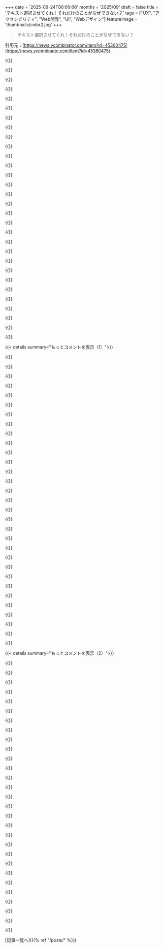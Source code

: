 +++
date = '2025-09-24T00:00:00'
months = '2025/09'
draft = false
title = 'テキスト選択させてくれ！それだけのことがなぜできない？'
tags = ["UX", "アクセシビリティ", "Web開発", "UI", "Webデザイン"]
featureimage = 'thumbnails/color2.jpg'
+++

> テキスト選択させてくれ！それだけのことがなぜできない？

引用元：[https://news.ycombinator.com/item?id=45360475](https://news.ycombinator.com/item?id=45360475)




{{<matomeQuote body="読む時にPCの画面でテキストを選択したりハイライトしたりする癖があるんだけど、それができないウェブサイトは俺の中で100点中-50点の評価なんだよね。もしそのサイトが他に完璧だとしても、-50点はかなりひどい点数だよ。さらに、テキストのハイライトやコピーが役立つようなサイトでそれができないと、本当にイライラするんだ。全てのピクセルがクリックできるアクションを誘発するのも同じくらいムカつく。ハイパーテキストはこういう目的で作られたんじゃない。ウェブをアクセシビリティの悪いドブ沼にするのはやめてくれ。" userName="zelphirkalt" createdAt="2025/09/24 18:38:16" color="#ff33a1">}}




{{<matomeQuote body="『PCの画面でテキストを選択したりハイライトしたりする癖があるんだ』って？<br>「俺たち、たくさんいるじゃん！」" userName="will_pseudonym" createdAt="2025/09/24 18:55:07" color="">}}




{{<matomeQuote body="やあ、強迫的にテキスト選択しちゃう仲間たち！ありがとう、もう一人ぼっちじゃないって感じだ！" userName="muxator" createdAt="2025/09/24 19:15:35" color="">}}




{{<matomeQuote body="俺の癖の一つは、テキストを何度も何度もハイライトしちゃうことなんだ。長年のdrone splittingのせいだと思うよ。集中して読むのにも役立ってるんだ。" userName="AlfredBarnes" createdAt="2025/09/24 18:59:03" color="#ff33a1">}}




{{<matomeQuote body="drone splittingって何？" userName="lupire" createdAt="2025/09/24 18:59:59" color="">}}




{{<matomeQuote body="俺も強迫的にテキスト選択しちゃうんだけどさ、それよりも、あらゆるピクセルがクリック可能なアクションを誘発するのが最悪なんだ。色んなGUIに蔓延してるよね。Windowsのタスクバーにアプリの上にマウスを置くと出てくるミニプレビューウィンドウとか。あれ、間違ってホバーすると、プレビューされてるウィンドウ以外が全部最小化されるんだよ。Microsoftはこんな馬鹿げた機能を無効化する手段を悉く無くしたんだ。職場でVBoxの中でWindowsを使うとPTSDになりそうだよ。誇れることじゃないけど、もし犯人を前にしたら物理的暴力を使いかねないと思う。" userName="narag" createdAt="2025/09/24 20:14:15" color="#45d325">}}




{{<matomeQuote body="俺もその癖があるし、なんでかはわかんないんだ。ただ、読んでるものを無意識にダブルクリックしてハイライトしちゃうんだよね。一度、誰かに俺がそうしてるのに気づかれて、『チックがあるの？』って聞かれたことがあるよ。" userName="JayShower" createdAt="2025/09/24 18:51:17" color="#38d3d3">}}




{{<matomeQuote body="俺たちの中には、このテキストを読んでる最中にも、実際にそのテキストを選択してハイライトしてたやつもいたんだろ！？ ;）" userName="calmbonsai" createdAt="2025/09/24 20:06:42" color="">}}




{{<matomeQuote body="EVE Onlineをプレイしてたんだな。" userName="aiiane" createdAt="2025/09/24 19:03:18" color="">}}




{{<matomeQuote body="俺のテキストハイライトする癖、90年代後半にN64の有名なサイト（名前なんだっけ？）で始まった気がするな。<br>背景と同じ色で意図的に“隠された”テキストがあって、それを見るのにハイライトするしかなかったんだよ。" userName="fletchowns" createdAt="2025/09/24 20:06:20" color="#785bff">}}




{{<matomeQuote body="同じ癖だわ。いつからかは覚えてないけど、これで困ったことも何度かあるよ。<br>PDFのデータシートなんかはなぜか選択できないようになってて、まじムカつく。<br>何か大事なものを守ってるつもりなんだろうけど、バカげてるよな。" userName="topspin" createdAt="2025/09/24 19:12:33" color="">}}




{{<matomeQuote body="まじそれ！俺もやったわ！" userName="aartaka" createdAt="2025/09/24 21:04:19" color="">}}




{{<matomeQuote body="本文のテキスト選択を邪魔するウェブページって具体的にどんなのがあるの？<br>記事みたいに意図的にやってるのを除けば、俺は経験ない気がするんだけど。<br>あと、単語ごとにクリックアクションがあるページも記憶にないな。リンクにはポップアップアクションとかあるけどさ。<br>みんな同意してるみたいだからマジで気になるんだよね。俺が行ってないだけで、よくあるサイトなのかな？" userName="crazygringo" createdAt="2025/09/24 21:31:33" color="#ff33a1">}}




{{<matomeQuote body="substackとか、KindleやWechat booksみたいな現代の電子書籍アプリとかね。<br>選択するとハイライトしたり、コメント残したり、シェアしたりするためのポップアップが出てくるんだ。" userName="__icarus__" createdAt="2025/09/24 22:09:17" color="#45d325">}}




{{<matomeQuote body="みんな俺をガスライティングしてる？<br>やってみようとしたらできなかったんだけど、それがもう最高の皮肉だよな。<br>実際の`select-text.html`のスタイルに`user-select: none;`が入ってて、本当にテキスト選択が無効になってるのを確認したよ。<br>これって後から面白がって追加されたの？" userName="MaulingMonkey" createdAt="2025/09/25 01:25:51" color="#ff5c5c">}}




{{<matomeQuote body="俺もそうだよ。あと、たくさんのページで何かを選択するとバカみたいなポップアップが出てきて、大抵は自分が望んでない変なアクションがトリガーされちゃうんだよな。" userName="brulard" createdAt="2025/09/24 18:58:14" color="">}}




{{<matomeQuote body="あと、一文読み終わったら机をコンコン叩く癖もあるんだよ。" userName="mrbonner" createdAt="2025/09/24 20:26:13" color="">}}




{{<matomeQuote body="関連する xkcd はこれね。https://xkcd.com/1271/" userName="hatthew" createdAt="2025/09/24 19:49:01" color="#45d325">}}




{{<matomeQuote body="俺、コメント読んでる時にまさに君のコメントを選択してたよ。俺も同じだね。" userName="kilroy123" createdAt="2025/09/24 19:53:24" color="">}}




{{<matomeQuote body="N64.comのこと言ってる？あれ、後でIGN64とかIGNに変わったやつだよね。" userName="1bpp" createdAt="2025/09/24 21:44:05" color="">}}




{{<matomeQuote body="画面共有してる時に、ついテキスト選択しちゃうのをやめるのが一番大変なんだよな…" userName="jonnat" createdAt="2025/09/24 19:52:52" color="">}}




{{<matomeQuote body="最近のウェブサイトのせいで、この癖をやめさせられてる感じ。<br>テキスト選択したら、突然「SNSでシェアしろ！」ってポップアップが出てきてマジでムカつく。<br>ページとのやり取りは個人的なものなのに。" userName="0cf8612b2e1e" createdAt="2025/09/24 19:24:56" color="#ff33a1">}}




{{<matomeQuote body="俺も同じだよ。<br>頭の中でミニゲームやってて、選択ボックスの開始行と下の行の終わりがピッタリ揃うようにしてるんだ。" userName="a2dam" createdAt="2025/09/24 19:57:08" color="#ff5c5c">}}




{{<matomeQuote body="俺も！たくさんいるんだね！<br>読書中の強迫的なテキスト選択と、ドキュメント編集中の数秒ごとのCTRL+Sは、何十年もやめられない「変な」癖。<br>ほとんど無意識でやってるから、テキストが選択できなかったり、CTRL+Sでプログラムがモーダル出す時に初めて気づくんだ。" userName="TeMPOraL" createdAt="2025/09/24 22:07:53" color="#ff33a1">}}




{{<matomeQuote body="俺も似たような感じ。<br>仕事で、いつも色んな方向に突然引きずり込まれるから、これで何してたかすぐ思い出せるんだ。" userName="marklubi" createdAt="2025/09/24 18:56:19" color="#ff5c5c">}}




{{<matomeQuote body="だから俺にとってNoScriptは絶対必要。<br>使えるサイトにするためにどのスクリプトURLをホワイトリストに入れるか見つけるのに時間と経験はかかるけどね。" userName="YeahThisIsMe" createdAt="2025/09/24 19:49:35" color="">}}




{{<matomeQuote body="俺がそうする時は、まさにこれが理由なんだよ。" userName="johnisgood" createdAt="2025/09/25 08:01:54" color="">}}




{{<matomeQuote body="「職場でWindowsの中に別のWindows (VBox) を使うとPTSDになる」ってやつ。<br>昔なら大げさって言ったかもだけど、いや、マジでトラウマになるレベルだよ。<br>デスクトップOSが人にPTSDを与えるなんて、一体世の中どうなってるんだ！？" userName="wizzwizz4" createdAt="2025/09/24 21:22:53" color="">}}




{{<matomeQuote body="似たような感じで、全部がクリックできるのはウザいよね。Twitterとかそうだったけど、テキスト選択しにくかったんだよね。" userName="visarga" createdAt="2025/09/25 03:22:59" color="">}}




{{<matomeQuote body="あと、間違ってホバーするだけで、他のウィンドウが全部最小化されるの嫌だよね。僕のWindowsでは起きないから、設定できるはずだよ。もしそうなら最悪だ。" userName="lomase" createdAt="2025/09/24 22:08:28" color="">}}




{{< details summary="もっとコメントを表示（1）">}}

{{<matomeQuote body="僕のお気に入りのAndroid（Google Pixelだけどね）の新機能は、アプリスイッチャーでOCR使って全テキストを選べること。アプリ関係なくテキスト選択できるんだよ。ただし、銀行アプリはスクショとかブロックしてて無理だけどね。" userName="cosmojg" createdAt="2025/09/24 18:17:20" color="#785bff">}}




{{<matomeQuote body="特定アプリのスクショブロックって「湖で溺れた人がいるから→湖へのアクセスをブロック」みたいな話だよね。結局、バグ報告の時にスクショ提出できないって言ったら、銀行が「入力ないからチケット閉じるね」ってするだけだし。" userName="crossroadsguy" createdAt="2025/09/25 00:52:26" color="#45d325">}}




{{<matomeQuote body="スクショブロックって、画面録画や画面共有もできないようにするから、セキュリティは上がるんだよ。だって、スマホにリモートアクセスしてる人がバンキングアプリ使えなくなるもんね。物理的にデバイス持ってる時しか見れないんだよ。" userName="bart7782" createdAt="2025/09/25 07:28:08" color="#38d3d3">}}




{{<matomeQuote body="「僕はちゃんとこのスマホの持ち主だし、アプリにも認証済みなのに、なんで使わせないの？」って、最近よくある問題だよね。" userName="pjc50" createdAt="2025/09/25 09:57:58" color="">}}




{{<matomeQuote body="iOSだと、スクショをOCR通してクリップボードにコピーするショートカット作れるよ。画面全部のテキストがいらないなら、先にトリミングする必要があるけどね。https://imgur.com/a/NctIGsK" userName="digianarchist" createdAt="2025/09/24 19:47:48" color="#ff33a1">}}




{{<matomeQuote body="最近のiOSだと、もう勝手に全部やってくれるんだよ。ブラウザで画像を保存しようとしてクリックしたら、iOSがOCRした画像内のテキストをクリックしちゃったり。写真アプリでもOCRしたテキストを検索できるしね。" userName="cryptonector" createdAt="2025/09/24 20:56:12" color="#ff5733">}}




{{<matomeQuote body="最近、スクショのサムネイル画面が表示されるのは50%くらいの確率だけど、動作自体は100%ちゃんと動くよ。" userName="digianarchist" createdAt="2025/09/25 22:31:53" color="">}}




{{<matomeQuote body="うん、僕も同じこと言いたかったんだ。この使い方だと、この機能はマジで便利だよね。Google Pixelだと、この方法でコピーしたテキストはClipboard editorで開けて、翻訳とかもできちゃうんだよ。数タップで「選択できない」テキストを翻訳できるって最高だね。" userName="svobodovic" createdAt="2025/09/24 18:43:22" color="#ff5733">}}




{{<matomeQuote body="AndroidのOCR機能がマジで最高！翻訳も縦書き日本語もいけるんだ。ただ、選んだらすぐ検索されちゃって履歴が散らかるのがちょっとね。アクセシビリティ機能でウェブデザイナーに対抗できるのはいいよね。次はズームできないページをズームする機能が欲しいな。" userName="pjc50" createdAt="2025/09/25 10:00:31" color="#ff5c5c">}}




{{<matomeQuote body="最近のAndroidだとGoogleハードウェアじゃなくてもOCRが使えるみたいだよ。" userName="pastage" createdAt="2025/09/24 18:31:16" color="">}}




{{<matomeQuote body="うん、Galaxy S22だとホームボタン長押しでテキストを囲んだりスワイプでコピーできるし、翻訳もできちゃうんだ。" userName="jayknight" createdAt="2025/09/24 19:55:26" color="#38d3d3">}}




{{<matomeQuote body="銀行アプリがスクショとかブロックするの、マジでやめてほしいんだけど！2台持ちだから物理的に写真撮ってOCRできるけど、こんなのバカバカしいよ。セキュリティはわかるけど、自己責任でやらせてほしいな。警告出すだけでもいいからさ。" userName="abustamam" createdAt="2025/09/24 20:31:49" color="#ff5c5c">}}




{{<matomeQuote body="だから俺、今でもLSPosedのdisable_flag_secureモジュールを使ってるんだよね。" userName="71bw" createdAt="2025/09/26 20:09:20" color="">}}




{{<matomeQuote body="俺も全く同じ！でも、最近のアプリってroot化したデバイスじゃ動かないのがあって、もう逃げ場がないんだよ。RevolutとかK&Hのために、わざわざノーマルのゴミスマホを持ってるくらいだもん。" userName="gear54rus" createdAt="2025/09/30 21:25:32" color="">}}




{{<matomeQuote body="へえ、すごいね。LSPosedはもうメンテナンスされてないみたい。代替探してみるよ。" userName="abustamam" createdAt="2025/09/26 23:24:46" color="">}}




{{<matomeQuote body="LSPosedならここ→https://github.com/JingMatrix/LSPosed<br>もっと怪しいことをしたいなら、公式のLSPosed内部テストもあるよ。Telegramリンクで悪いんだけど、これが一番いい共有方法だからさ: https://t.me/RootDetected/138/510" userName="71bw" createdAt="2025/09/29 06:27:46" color="#ff5c5c">}}




{{<matomeQuote body="iOSでも同じ感じだよ。ただ、Androidみたいにすぐにはできないかな。新しいスクリーンショットUIで少しはマシになったけど、前は3タップと数秒かかってたんだよね。" userName="bapak" createdAt="2025/09/24 18:48:08" color="">}}




{{<matomeQuote body="iOSとmacOSのOCRはマジで最高、俺の仕事のやり方を大きく変えたんだ。ウェブページを共有されたら、もうリンクを聞かなくてもスクショ撮ってクリックするだけ。毎日何回も使ってるよ。" userName="al_borland" createdAt="2025/09/24 19:13:58" color="#ff33a1">}}




{{<matomeQuote body="Zoom会議のURLとか、テキスト選択できないアプリから情報を抜き出すとき、スクショ撮ってそこからテキストをコピペするのが定番になってる。<br>このやり方だといつも完璧に動くんだよね。" userName="matt-attack" createdAt="2025/09/26 05:59:56" color="#ff5733">}}




{{<matomeQuote body="これって画像だけじゃなくて、アプリのUIにあるテキストも含まれるってこと？<br>だとしたら笑えるよね。すでにデータがあるのに、ユーザーには触らせないで、わざわざAIで抜き出すなんてさ。" userName="andai" createdAt="2025/09/24 20:41:16" color="#38d3d3">}}




{{<matomeQuote body="「銀行アプリはスクショ禁止」って言うけど、それ無効にできない？<br>俺のiPhoneで試したら、銀行アプリ全部スクショできたけどな。" userName="averageRoyalty" createdAt="2025/09/24 21:26:25" color="">}}




{{<matomeQuote body="これ、サイドローディングの次にAndroidで一番好きな機能だよ。" userName="jadbox" createdAt="2025/09/24 18:43:19" color="">}}




{{<matomeQuote body="Web開発者として同意だけど、例外もある。<br>読ませるコンテンツは選択・コピーできるべき。でもタブのヘッダーやボタンみたいにクリックする場所は、テキスト選択できないようにすべきだよ。<br>変にハイライトされるとUXが悪いからね。<br>アンカーリンクは別ね。" userName="catapart" createdAt="2025/09/24 14:33:33" color="#ff5c5c">}}




{{<matomeQuote body="100%反対。みんなが全言語ペラペラなわけじゃないし、ブラウザ翻訳も完璧じゃない。<br>ボタンとかタブにある「その一語」を翻訳したいのに、誰かの勝手な判断で選択できなくなってる状況ってあるでしょ。" userName="whstl" createdAt="2025/09/24 14:54:21" color="#ff33a1">}}




{{<matomeQuote body="テキストが選択できないのは、キーボードユーザーのUXを壊すからだよ。アクセシビリティの問題で、「俺がこう思う」とか関係ない。<br>もし本当に「一語」だけ翻訳したいなら、手で入力すればいい。<br>極端な例を持ち出して、実用的な議論を邪魔するなよ。" userName="catapart" createdAt="2025/09/24 14:59:43" color="#45d325">}}




{{<matomeQuote body="いやいや、そういうのこそ全部選択できるようにすべきだよ。" userName="watwut" createdAt="2025/09/24 14:40:54" color="">}}




{{<matomeQuote body="テキストが選択できると、キーボードユーザーのUXが壊れるんだよ。要素間でフォーカスがちゃんと動かなくなるからね。<br>アクセシビリティのためにも、デフォルトの動作は考え直すべきだ。<br>みんなが選択しないような「Home」とか「My Account」とかのために、JSで余計なことしたりキーボード体験を損なうのは嫌だね。" userName="catapart" createdAt="2025/09/24 14:48:02" color="#ff5733">}}




{{<matomeQuote body="下にも書いたけど、どこがどう壊れるの？Hacker Newsは全部選択できるけど、キーボードでもちゃんと使えるよ。<br>「一語入力すればいい」って言うけど、ラテン文字使わない国の人は、文字が何かも分からないんだから大変だよ。" userName="whstl" createdAt="2025/09/24 15:01:32" color="#785bff">}}




{{<matomeQuote body="俺が毎日使ってる例だとさ、チケットシステムでチケット番号のナビヘッダーを選択してコピペするのがあるんだ。他にもダメなデザインはあるけど、結局テキストは全部選択できるようにするべきだってことだよ。" userName="Hobadee" createdAt="2025/09/24 15:11:19" color="#38d3d3">}}




{{<matomeQuote body="その挙動って何のこと？テキストが選択できるせいで、キーボードナビゲーションができないウェブサイトの例とかある？これってブラウザの問題じゃないかな？HNではリンク間をタブで移動できるし、テキストもちゃんと選択できるよ。" userName="whstl" createdAt="2025/09/24 14:56:07" color="">}}

{{</details>}}




{{< details summary="もっとコメントを表示（2）">}}

{{<matomeQuote body="ウェブページのリンクがシングルクリックで開くの、いつもイライラするんだよね。コンピューターの他のものみたいにダブルクリックで開くべきで、シングルクリックはテキスト選択に使うべきだよ、他の場所と同じようにね。" userName="bobbylarrybobby" createdAt="2025/09/24 15:31:57" color="">}}




{{<matomeQuote body="Hacker Newsは「完全に選択できる」わけじゃないよ。「reply/update/submit」ボタンのテキストをハイライトしようとしてみてごらん。" userName="ZYbCRq22HbJ2y7" createdAt="2025/09/24 15:43:59" color="#ff5733">}}




{{<matomeQuote body="HNのヘッダーにあるリンクをドラッグすると、ハイライトじゃなくリンクが動いちゃうんだ。これはアンカーのデフォルトの挙動で、選択APIの問題を避けるためなんだよ。ヘッダーの空きスペースから後ろにドラッグすればハイライトできるのは、`user-select`の制限がない場所から始めたからさ。これがブラウザの標準の挙動だよ。「全部選択できるべき」って言う人もいるけど、ウェブには他の機能との連携を考えて、今のままがいい機能もあるんだ。" userName="catapart" createdAt="2025/09/24 15:04:27" color="#ff5c5c">}}




{{<matomeQuote body="いや、リンクでもテキストは選択できるべきだよ。クリックしようとして間違ってハイライトしちゃったことなんて数回くらいだし、それでイライラしたことなんてゼロだよ。リンクのテキストをコピーしたいのに、特にモバイルだと毎日問題が起きるんだ。PagerDutyアプリ、お前だよ！モバイルは、テキストを選択したいなんて誰も思わないって決めつけてるみたいだね。" userName="sethammons" createdAt="2025/09/24 18:19:10" color="#785bff">}}




{{<matomeQuote body="「それをタイプするのはそんなに大変じゃない」って言うけど、キーボードの文字セットとぴったり合う単語ならね。Kanjiをどうやってタイプするって言うんだ？" userName="Arainach" createdAt="2025/09/24 15:14:49" color="">}}




{{<matomeQuote body="個人的にはさ、本を読みながら指で追うみたいに、無意識にテキストをクリックするのが好きなんだ。あと、非ネイティブスピーカーなら、テキストを選択して翻訳できるようにしたいと思うよね。" userName="djtango" createdAt="2025/09/24 14:54:52" color="#ff33a1">}}




{{<matomeQuote body="スマホを向けて、スクショ撮って、そこからテキストをコピーして、そのスクショをChatGPTに入れるとか？理解できないKanjiのボタンが一つあるのに、サイトの他のKanjiは理解できて、Kanjiがタイプできないって、どんな現実のシナリオを想像してるのか気になるな。" userName="fkyoureadthedoc" createdAt="2025/09/24 15:55:09" color="#ff5c5c">}}




{{<matomeQuote body="なんで「My Account」みたいなのを他の言語に翻訳したいわけ？それよりさ、キーボードしか使えないユーザーを犠牲にしてまで、なんで俺がそれをサポートしなきゃいけないんだ？" userName="catapart" createdAt="2025/09/24 14:56:51" color="">}}




{{<matomeQuote body="Metaで働いてた時なんだけど、社内システムのチケットIDがクリック一発でコピーできて、Google Docsに貼り付けるとリンクになる機能がめちゃくちゃ助かったんだ。これってエンジニアの作業効率を爆上げする神UXだよね。ServiceNowみたいな外部ツールにはない細やかな気遣いだわ。" userName="Anon1096" createdAt="2025/09/24 16:12:18" color="#38d3d3">}}




{{<matomeQuote body="コピー機能が無効になっても「そんなに大変じゃない」って言えるの？この記事の主張は、不可能じゃなくて「もっと面倒になる」ってことなんだよ。面倒な方法を並べても、それは記事の論点を強化してるだけで、反論にはなってないんじゃないかな。" userName="klausa" createdAt="2025/09/24 15:57:56" color="#785bff">}}




{{<matomeQuote body="3日前にさ、中国のウェブサイトで電車のチケット買おうとしたら、ボタンが全部中国語で翻訳が必要だったんだよ。そういう時、どうやって文字を入力しろっていうんだ？テキスト選択できないとマジ困るんだけど。" userName="klausa" createdAt="2025/09/24 15:11:25" color="#45d325">}}




{{<matomeQuote body="「My Account」をなんで別の言語に翻訳するんだ？って質問だけど、それはその言語が分からない時や「My Account」が何を指してるか理解できない時だよ。だって、みんなが英語を話せるわけじゃないからね。" userName="Ghoelian" createdAt="2025/09/24 15:13:29" color="#ff5c5c">}}




{{<matomeQuote body="最近、シンプルなクリックでコピーするボタンって、クリップボードを上書きしちゃうからUXとしてはイマイチだと思うんだ（クリップボードマネージャーは使ってないけどね）。上書き前に確認ダイアログがあればいいんだけど、そういう実装は見たことないな。テック系のサイトによくある機能だからかな。" userName="kuekacang" createdAt="2025/09/24 18:10:23" color="#ff5c5c">}}




{{<matomeQuote body="もしそうなら、この記事は君が考えてるようなことを主張してないんじゃないかな。君は「タブヘッダーやボタン、テキストが少ない場所はテキスト選択を無効にすべき」って言ってるけど、この記事は「選択機能を無効にすべきじゃない」って言ってるんだ。変な場所で有効にしろって言ってるわけじゃないよ。" userName="whstl" createdAt="2025/09/24 15:07:41" color="#ff5c5c">}}




{{<matomeQuote body="私がやってるのと同じ方法でいいんじゃない？OSのオンスクリーンキーボードを使えばいいんだよ。" userName="catapart" createdAt="2025/09/24 15:26:12" color="">}}




{{<matomeQuote body="実際にこれによって困った事例を教えてみてよ。そしたら、クリックできる要素にテキスト選択が必要なわけじゃなくて、そのサイトのUXデザインが単に悪いだけだってことを教えてあげるから。" userName="catapart" createdAt="2025/09/24 15:06:24" color="">}}




{{<matomeQuote body="きっと君は、この記事が主張してる技術的な意味合いをちゃんと理解してないんじゃないかな。技術的なことってイライラするのも分かるけど、ウェブは良くも悪くも、そういう仕組みで動いてるんだからさ。" userName="catapart" createdAt="2025/09/24 15:15:27" color="">}}




{{<matomeQuote body="うん、ボタンを誤ってクリックせずにテキストを選択するのと、スクリーンショットを撮ってクリップボードに貼り付けるのは、本当に同じくらい簡単だね。それに、スマホの翻訳アプリをボタンに向けるのも超簡単だよ。他に何か聞きたいことでもある？" userName="fkyoureadthedoc" createdAt="2025/09/24 16:04:55" color="">}}




{{<matomeQuote body="日本の通販サイトは翻訳が少ないから、ナビの日本語をコピペして「カート<br>注文<br>アカウント<br>ヘルプ」みたいに翻訳してるよ。中国語のボタンとかも、コピペしないと意味が分からないから、テキスト選択は重要なんだ。" userName="csmantle" createdAt="2025/09/24 15:07:48" color="#ff33a1">}}




{{<matomeQuote body="FirefoxとかChromeでタブをよく並べ替えるんだけど、もしタブのテキストが選択可能になって、I-ビームカーソルになったらドラッグしにくくなるのが嫌だな。タブのテキストをコピーしたいと思ったことはないし、UXの劣化だと思うよ。アクセシビリティのためには切り替えオプションがあっても良いけど、「どこでもテキスト選択可能」がデフォルトなのは反対かな。" userName="throwaway0123_5" createdAt="2025/09/24 18:41:25" color="#785bff">}}




{{<matomeQuote body="テキストが選択できないと、翻訳機能が使えなくなるじゃん。選択できるようになっててほしいな。" userName="huimang" createdAt="2025/09/24 14:50:12" color="">}}




{{<matomeQuote body="ちょっと失礼だけど、あらゆる使用ケースに合わせて最適化なんてできないよ。どこかで線引きしなきゃいけないんだ。" userName="rustystump" createdAt="2025/09/24 19:24:35" color="">}}




{{<matomeQuote body="アイコンや文脈、それに俺が提供した翻訳でも理解できないってこと？" userName="catapart" createdAt="2025/09/24 15:16:24" color="">}}




{{<matomeQuote body="このページのテキストが選択できないって、釣りかな？<br>追記: 他の記事は選択できるから、これは意図的だろうね。" userName="furyofantares" createdAt="2025/09/24 14:17:21" color="#ff5c5c">}}




{{<matomeQuote body="うん、一瞬正気を疑ったよ。<br>パフォーマンスアートなんだろうね。ありがとう、でも嫌いだわ。" userName="PoignardAzur" createdAt="2025/09/25 11:42:09" color="#38d3d3">}}




{{<matomeQuote body="Teamsでリアルタイム字幕がコピーできなかったんだ。ポップアップで禁止って言われたよ。でも会議後のトランスクリプトではコピーできたから、なんで即座にコピーさせないのか謎。すぐに欲しかったから、マジでイライラしたよ。" userName="30360000" createdAt="2025/09/24 14:57:30" color="#45d325">}}




{{<matomeQuote body="Zoomも同じだよ。特に多言語を扱う時に、本当にイライラするんだよね。" userName="mc3301" createdAt="2025/09/25 00:01:47" color="#ff5c5c">}}




{{<matomeQuote body="今のスクリーンショットアプリって、テキスト選択できるやつもあるよね？動画を撮ってから選べばいいんじゃない？" userName="silverliver" createdAt="2025/09/25 08:51:06" color="">}}

{{</details>}}



[記事一覧へ]({{% ref "/posts/" %}})
